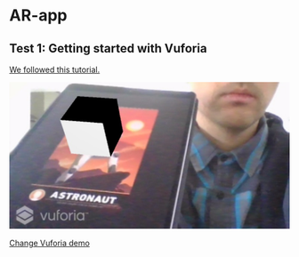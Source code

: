 # AR-app

## Test 1: Getting started with Vuforia

[We followed this tutorial.](https://www.youtube.com/watch?v=kjNhWrUpUeE)

<img src = "https://github.com/IngelaRossing/AR-app/blob/master/img/test2.jpg">

[Change Vuforia demo](https://www.youtube.com/watch?v=khavGQ7Dy3c)



